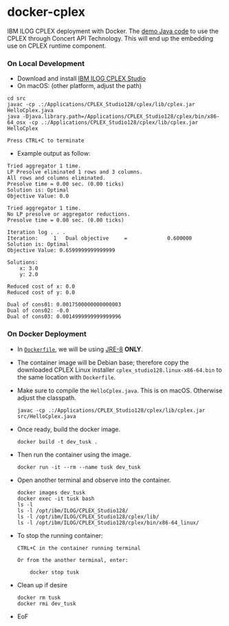 # docker-cplex

IBM ILOG CPLEX deployment with Docker. The [demo Java code](src/HelloCplex.java) to use the CPLEX through Concert API Technology. This will end up the embedding use on CPLEX runtime component.

### On Local Development

- Download and install [IBM ILOG CPLEX Studio](https://www.ibm.com/au-en/marketplace/ibm-ilog-cplex/purchase#product-header-top)
- On macOS: (other platform, adjust the path)

```
cd src
javac -cp .:/Applications/CPLEX_Studio128/cplex/lib/cplex.jar HelloCplex.java
java -Djava.library.path=/Applications/CPLEX_Studio128/cplex/bin/x86-64_osx -cp .:/Applications/CPLEX_Studio128/cplex/lib/cplex.jar HelloCplex

Press CTRL+C to terminate
```

- Example output as follow:
```
Tried aggregator 1 time.
LP Presolve eliminated 1 rows and 3 columns.
All rows and columns eliminated.
Presolve time = 0.00 sec. (0.00 ticks)
Solution is: Optimal
Objective Value: 0.0

Tried aggregator 1 time.
No LP presolve or aggregator reductions.
Presolve time = 0.00 sec. (0.00 ticks)

Iteration log . . .
Iteration:     1   Dual objective     =             0.600000
Solution is: Optimal
Objective Value: 0.6599999999999999

Solutions:
	x: 3.0
	y: 2.0

Reduced cost of x: 0.0
Reduced cost of y: 0.0

Dual of cons01: 0.0017500000000000003
Dual of cons02: -0.0
Dual of cons03: 0.0014999999999999996
```

### On Docker Deployment

- In [`Dockerfile`](Dockerfile), we will be using [JRE-8](https://hub.docker.com/_/openjdk/) __ONLY__.

- The container image will be Debian base; therefore copy the downloaded CPLEX Linux installer `cplex_studio128.linux-x86-64.bin` to the same location with `Dockerfile`.

- Make sure to compile the `HelloCplex.java`. This is on macOS. Otherwise adjust the classpath.
    ```
    javac -cp .:/Applications/CPLEX_Studio128/cplex/lib/cplex.jar src/HelloCplex.java
    ```

- Once ready, build the docker image.
    ```
    docker build -t dev_tusk .
    ```

- Then run the container using the image.
    ```
    docker run -it --rm --name tusk dev_tusk
    ```

- Open another terminal and observe into the container.
    ```
    docker images dev_tusk
    docker exec -it tusk bash
    ls -l
    ls -l /opt/ibm/ILOG/CPLEX_Studio128/
    ls -l /opt/ibm/ILOG/CPLEX_Studio128/cplex/lib/
    ls -l /opt/ibm/ILOG/CPLEX_Studio128/cplex/bin/x86-64_linux/    
    ```

- To stop the running container:
    ```
    CTRL+C in the container running terminal 
    
    Or from the another terminal, enter:
    
        docker stop tusk
    ```

- Clean up if desire
    ```
    docker rm tusk
    docker rmi dev_tusk
    ```

- EoF